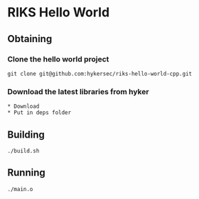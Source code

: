 # RIKS Hello World

## Obtaining

### Clone the hello world project

    git clone git@github.com:hykersec/riks-hello-world-cpp.git

### Download the latest libraries from hyker

    * Download
    * Put in deps folder

## Building

    ./build.sh

## Running

    ./main.o
